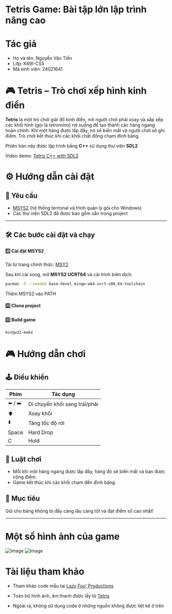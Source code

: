 # Tetris Game: Bài tập lớn lập trình nâng cao
# Tác giả
- Họ và tên: Nguyễn Văn Tiến
- Lớp: K69I-CS5
- Mã sinh viên: 24021641
# 🎮 Tetris – Trò chơi xếp hình kinh điển

**Tetris** là một trò chơi giải đố kinh điển, nơi người chơi phải xoay và sắp xếp các khối hình (gọi là *tetromino*) rơi xuống để tạo thành các hàng ngang hoàn chỉnh. Khi một hàng được lấp đầy, nó sẽ biến mất và người chơi sẽ ghi điểm. Trò chơi kết thúc khi các khối chất đống chạm đỉnh bảng.

Phiên bản này được lập trình bằng **C++** sử dụng thư viện **SDL2**

Video demo: [Tetris C++ with SDL2](https://youtu.be/kcqnd57YXS4)
# ⚙️ Hướng dẫn cài đặt

## 🔧 Yêu cầu

- [MSYS2](https://www.msys2.org/) (hệ thống terminal và trình quản lý gói cho Windows)
- Các thư viện SDL2 đã được bao gồm sẵn trong project

---

## 🛠️ Các bước cài đặt và chạy

#### 1️⃣ Cài đặt MSYS2
Tải từ trang chính thức: [MSY2](https://www.msys2.org)
 
 Sau khi cài xong, mở **MSYS2 UCRT64** và cài trình biên dịch:

```bash
pacman -S --needed base-devel mingw-w64-ucrt-x86_64-toolchain
```
Thêm MSYS2 vào PATH
#### 2️⃣ Clone project

#### 3️⃣ Build game

```bash
mingw32-make
```



# 🎮 Hướng dẫn chơi

## 🕹️ Điều khiển

| Phím         | Tác dụng                     |
|--------------|------------------------------|
| ⬅️ / ➡️      | Di chuyển khối sang trái/phải |
| ⬆️           | Xoay khối                     |
| ⬇️           | Tăng tốc độ rơi               |
| Space        | Hard Drop        |
| C            | Hold |

## 📐 Luật chơi

- Mỗi khi một hàng ngang được lấp đầy, hàng đó sẽ biến mất và bạn được cộng điểm.
- Game kết thúc khi các khối chạm đến đỉnh bảng.

## 🎯 Mục tiêu

Giữ cho bảng không bị đầy càng lâu càng tốt và đạt điểm số cao nhất!

---

# Một số hình ảnh của game
![Image](https://private-user-images.githubusercontent.com/200005493/438812471-e8a53121-d7f3-45e5-8241-7d7b59901996.png?jwt=eyJhbGciOiJIUzI1NiIsInR5cCI6IkpXVCJ9.eyJpc3MiOiJnaXRodWIuY29tIiwiYXVkIjoicmF3LmdpdGh1YnVzZXJjb250ZW50LmNvbSIsImtleSI6ImtleTUiLCJleHAiOjE3NDU5MzgzNzcsIm5iZiI6MTc0NTkzODA3NywicGF0aCI6Ii8yMDAwMDU0OTMvNDM4ODEyNDcxLWU4YTUzMTIxLWQ3ZjMtNDVlNS04MjQxLTdkN2I1OTkwMTk5Ni5wbmc_WC1BbXotQWxnb3JpdGhtPUFXUzQtSE1BQy1TSEEyNTYmWC1BbXotQ3JlZGVudGlhbD1BS0lBVkNPRFlMU0E1M1BRSzRaQSUyRjIwMjUwNDI5JTJGdXMtZWFzdC0xJTJGczMlMkZhd3M0X3JlcXVlc3QmWC1BbXotRGF0ZT0yMDI1MDQyOVQxNDQ3NTdaJlgtQW16LUV4cGlyZXM9MzAwJlgtQW16LVNpZ25hdHVyZT01YjgzNzRmZmZmYWU3NmMyN2IwYmYxMWY3ZmM5OTJmYmYwYmRjMmJjZDU0YjU5NGFjZjFmNTEyMjAxYjZhM2U4JlgtQW16LVNpZ25lZEhlYWRlcnM9aG9zdCJ9.R5OJwOT6SB-OXcXxMTWpkghRoN7wFQWuuvEZZOQPWss)
![Image](https://private-user-images.githubusercontent.com/200005493/438812790-166d4c6f-5251-4238-91b6-e882b94d42fd.png?jwt=eyJhbGciOiJIUzI1NiIsInR5cCI6IkpXVCJ9.eyJpc3MiOiJnaXRodWIuY29tIiwiYXVkIjoicmF3LmdpdGh1YnVzZXJjb250ZW50LmNvbSIsImtleSI6ImtleTUiLCJleHAiOjE3NDU5Mzg0MjEsIm5iZiI6MTc0NTkzODEyMSwicGF0aCI6Ii8yMDAwMDU0OTMvNDM4ODEyNzkwLTE2NmQ0YzZmLTUyNTEtNDIzOC05MWI2LWU4ODJiOTRkNDJmZC5wbmc_WC1BbXotQWxnb3JpdGhtPUFXUzQtSE1BQy1TSEEyNTYmWC1BbXotQ3JlZGVudGlhbD1BS0lBVkNPRFlMU0E1M1BRSzRaQSUyRjIwMjUwNDI5JTJGdXMtZWFzdC0xJTJGczMlMkZhd3M0X3JlcXVlc3QmWC1BbXotRGF0ZT0yMDI1MDQyOVQxNDQ4NDFaJlgtQW16LUV4cGlyZXM9MzAwJlgtQW16LVNpZ25hdHVyZT05NzNhMjM1OGQxNDIwNWI2YzkzZDY4OTdjY2JhNjhiOWU2MTllN2M5MWY4MzgxNzdlOGM2N2ZmODQzMDhkY2I0JlgtQW16LVNpZ25lZEhlYWRlcnM9aG9zdCJ9.Jjf10eFQYkyy0W1dqmJtm1XFbINVLTIKHr_sEv5nj-Q)

# Tài liệu tham khảo
- Tham khảo code mẫu tại [Lazy Foo' Productions](https://lazyfoo.net/tutorials/SDL/index.php)

- Toàn bộ hình ảnh, âm thanh được lấy từ [Tetris](https://tetris.com/play-tetris)

- Ngoài ra, không sử dụng code ở những nguồn không được liệt kê ở trên



